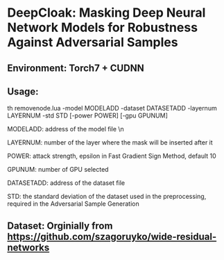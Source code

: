# DeepCloak: Masking Deep Neural Network Models for Robustness Against Adversarial Samples

## Environment: Torch7 + CUDNN

## Usage: 

th removenode.lua -model MODELADD -dataset DATASETADD -layernum LAYERNUM -std STD [-power POWER] [-gpu GPUNUM] 

MODELADD: address of the model file \n

LAYERNUM: number of the layer where the mask will be inserted after it

POWER: attack strength, epsilon in Fast Gradient Sign Method, default 10 

GPUNUM: number of GPU selected

DATASETADD: address of the dataset file

STD: the standard deviation of the dataset used in the preprocessing, required in the Adversarial Sample Generation

## Dataset: Orginially from https://github.com/szagoruyko/wide-residual-networks
